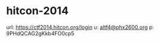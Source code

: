 hitcon-2014
===========

url: https://ctf2014.hitcon.org/login
u: altf4@phx2600.org
p: 9PHdQCAG2gKkb4FO0cp5
